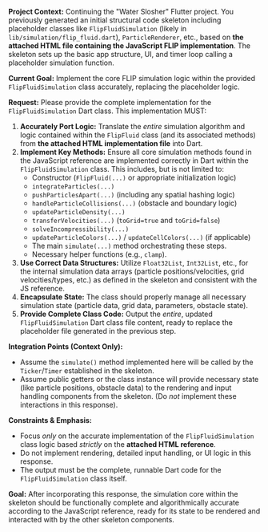 **Project Context:** Continuing the "Water Slosher" Flutter project. You previously generated an initial structural code skeleton including placeholder classes like `FlipFluidSimulation` (likely in `lib/simulation/flip_fluid.dart`), `ParticleRenderer`, etc., based on **the attached HTML file containing the JavaScript FLIP implementation**. The skeleton sets up the basic app structure, UI, and timer loop calling a placeholder simulation function.

**Current Goal:** Implement the core FLIP simulation logic within the provided `FlipFluidSimulation` class accurately, replacing the placeholder logic.

**Request:** Please provide the complete implementation for the `FlipFluidSimulation` Dart class. This implementation MUST:

1.  **Accurately Port Logic:** Translate the *entire* simulation algorithm and logic contained within the `FlipFluid` class (and its associated methods) from **the attached HTML implementation file** into Dart.
2.  **Implement Key Methods:** Ensure all core simulation methods found in the JavaScript reference are implemented correctly in Dart within the `FlipFluidSimulation` class. This includes, but is not limited to:
    *   Constructor (`FlipFluid(...)` or appropriate initialization logic)
    *   `integrateParticles(...)`
    *   `pushParticlesApart(...)` (including any spatial hashing logic)
    *   `handleParticleCollisions(...)` (obstacle and boundary logic)
    *   `updateParticleDensity(...)`
    *   `transferVelocities(...)` (`toGrid=true` and `toGrid=false`)
    *   `solveIncompressibility(...)`
    *   `updateParticleColors(...)` / `updateCellColors(...)` (if applicable)
    *   The main `simulate(...)` method orchestrating these steps.
    *   Necessary helper functions (e.g., `clamp`).
3.  **Use Correct Data Structures:** Utilize `Float32List`, `Int32List`, etc., for the internal simulation data arrays (particle positions/velocities, grid velocities/types, etc.) as defined in the skeleton and consistent with the JS reference.
4.  **Encapsulate State:** The class should properly manage all necessary simulation state (particle data, grid data, parameters, obstacle state).
5.  **Provide Complete Class Code:** Output the *entire*, updated `FlipFluidSimulation` Dart class file content, ready to replace the placeholder file generated in the previous step.

**Integration Points (Context Only):**
*   Assume the `simulate()` method implemented here will be called by the `Ticker`/`Timer` established in the skeleton.
*   Assume public getters or the class instance will provide necessary state (like particle positions, obstacle data) to the rendering and input handling components from the skeleton. (Do *not* implement these interactions in this response).

**Constraints & Emphasis:**
*   Focus *only* on the accurate implementation of the `FlipFluidSimulation` class logic based *strictly* on the **attached HTML reference**.
*   Do not implement rendering, detailed input handling, or UI logic in this response.
*   The output must be the complete, runnable Dart code for the `FlipFluidSimulation` class itself.

**Goal:** After incorporating this response, the simulation core within the skeleton should be functionally complete and algorithmically accurate according to the JavaScript reference, ready for its state to be rendered and interacted with by the other skeleton components.